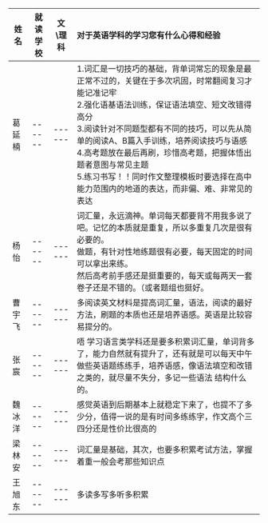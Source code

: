 | 姓名   |就读学校 | 文\理科 | 对于英语学科的学习您有什么心得和经验                         |
| ------ | ------ | ------ | :----------------------------------------------------------- |
| 葛延楠 | ------ | ------ | 1.词汇是一切技巧的基础，背单词常忘的现象是最正常不过的，关键在于多次巩固，时常翻阅复习才能记准记牢  <br /> 2.强化语基语法训练，保证语法填空、短文改错得高分   <br />3.阅读针对不同题型都有不同的技巧，可以先从简单的阅读A、B篇入手训练，培养阅读技巧与语感   <br />4.高考题放在最后再刷，珍惜高考题，把握体悟出题者意图与常见主题   <br />5.练习书写！！同时作文整理模板时要选择在高中能力范围内的地道的表达，而非偏、难、非常见的表达 |
| 杨怡   | ------ | ------ | 词汇量，永远滴神。单词每天都要背不用我多说了吧。记忆的本质就是重复，所以多重复几次是很有必要的。  <br />做题，有针对性地练题很有必要，每天固定的时间可以拿出来练。  <br />然后高考前手感还是挺重要的，每天或每两天一套卷子还是不错的。（或者题组也挺好。 |
| 曹宇飞 | ------ | ------ | 多阅读英文材料是提高词汇量，语法，阅读的最好方法，刷题的本质也还是培养语感。英语是比较容易提分的。 |
| 张宸   | ------ | ------ | 唔 学习语言类学科还是要多积累词汇量，单词背多了，能力自然就有提升了，还有就是可以每天中午做些英语题练练手，培养语感，像语法填空和改错之类的，就尽量不失分，多记一些语法 结构什么的。 |
| 魏冰洋 | ------ | ------ | 感觉英语到后期基本上就稳定下来了，也提不了多少分，值得一说的是有时间多练练字，作文高个三四分还是性价比很高的 |
| 梁林安 | ------ | ------ | 词汇量是基础，其次，也要多积累考试方法，掌握着重一般会考那些知识点 |
| 王旭东 | ------ | ------ | 多读多写多听多积累                                           |
